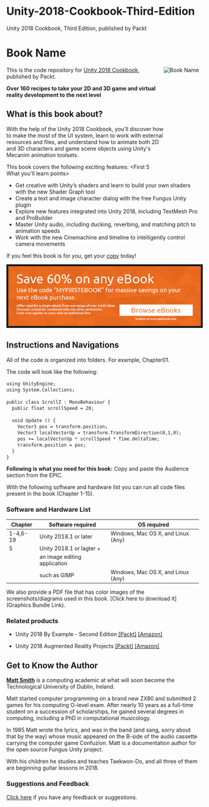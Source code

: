 # Unity-2018-Cookbook-Third-Edition
Unity 2018 Cookbook, Third Edition, published by Packt
# Book Name

<a href="Packt UTM URL of the Book"><img src="Cover Image URL of the Book" alt="Book Name" height="256px" align="right"></a>

This is the code repository for [Unity 2018 Cookbook](https://www.packtpub.com/game-development/unity-2018-cookbook-third-edition), published by Packt.

**Over 160 recipes to take your 2D and 3D game and virtual reality development to the next level**

## What is this book about?
With the help of the Unity 2018 Cookbook, you’ll discover how to make the most of the UI system, learn to work with external resources and files, and understand how to animate both 2D and 3D characters and game scene objects using Unity's Mecanim animation toolsets.

This book covers the following exciting features: <First 5 What you'll learn points>
* Get creative with Unity’s shaders and learn to build your own shaders with the new Shader Graph tool
* Create a text and image character dialog with the free Fungus Unity plugin
* Explore new features integrated into Unity 2018, including TextMesh Pro and ProBuilder
* Master Unity audio, including ducking, reverbing, and matching pitch to animation speeds
* Work with the new Cinemachine and timeline to intelligently control camera movements

If you feel this book is for you, get your [copy](https://www.amazon.com/dp/1788471903) today!

<a href="https://www.packtpub.com/?utm_source=github&utm_medium=banner&utm_campaign=GitHubBanner"><img src="https://raw.githubusercontent.com/PacktPublishing/GitHub/master/GitHub.png" 
alt="https://www.packtpub.com/" border="5" /></a>


## Instructions and Navigations
All of the code is organized into folders. For example, Chapter01.

The code will look like the following:
```
using UnityEngine; 
using System.Collections; 

public class ScrollZ : MonoBehaviour { 
  public float scrollSpeed = 20; 

  void Update () { 
    Vector3 pos = transform.position; 
    Vector3 localVectorUp = transform.TransformDirection(0,1,0); 
    pos += localVectorUp * scrollSpeed * Time.deltaTime; 
    transform.position = pos; 
  } 
} 
```

**Following is what you need for this book:**
Copy and paste the Audience section from the EPIC.

With the following software and hardware list you can run all code files present in the book (Chapter 1-15).

### Software and Hardware List

| Chapter  | Software required                   | OS required                        |
| -------- | ------------------------------------| -----------------------------------|
| 1-4,6-19 | Unity 2018.1 or later               | Windows, Mac OS X, and Linux (Any) |
| 5        | Unity 2018.1 or lagter +            |                                    |
|          | an image editing application        |                                    |
|          | such as GIMP                        | Windows, Mac OS X, and Linux (Any) |



We also provide a PDF file that has color images of the screenshots/diagrams used in this book. [Click here to download it](Graphics Bundle Link).

### Related products <Other books you may enjoy>
* Unity 2018 By Example - Second Edition [[Packt]](https://www.packtpub.com/game-development/unity-2018-example-second-edition?utm_source=github&utm_medium=repository&utm_campaign=9781788398701) [[Amazon]](https://www.amazon.com/dp/178839870X)

* Unity 2018 Augmented Reality Projects [[Packt]](https://www.packtpub.com/game-development/unity-2018-augmented-reality-projects?utm_source=github&utm_medium=repository&utm_campaign=9781788838764) [[Amazon]](https://www.amazon.com/dp/1788838769)

## Get to Know the Author
[**Matt Smith**](https://github.com/dr-matt-smith)
is a computing academic at what will soon become the Technological University of Dublin, Ireland.

Matt started computer programming on a brand new ZX80 and submitted 2 games for his computing O-level exam. After nearly 10 years as a full-time student on a succession of scholarships, he gained several degrees in computing, including a PhD in computational musicology.

In 1985 Matt wrote the lyrics, and was in the band (and sang, sorry about that by the way) whose music appeared on the B-side of the audio cassette carrying the computer game Confuzion. Matt is a documentation author for the open source Fungus Unity project.

With his children he studies and teaches Taekwon-Do, and all three of them are beginning guitar lessons in 2018.



### Suggestions and Feedback
[Click here](https://docs.google.com/forms/d/e/1FAIpQLSdy7dATC6QmEL81FIUuymZ0Wy9vH1jHkvpY57OiMeKGqib_Ow/viewform) if you have any feedback or suggestions.
